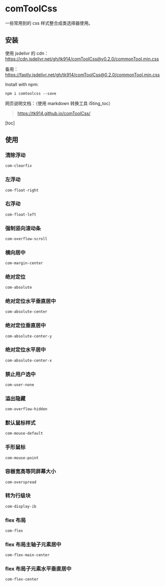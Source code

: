 # comToolCss

一些常用到的 css 样式整合成类选择器使用。  


## 安装

使用 jsdelivr 的 cdn：
https://cdn.jsdelivr.net/gh/tk914/comToolCss@v0.2.0/commonTool.min.css

备用：https://fastly.jsdelivr.net/gh/tk914/comToolCss@0.2.0/commonTool.min.css

Install with npm:

```shell
npm i comtoolcss --save
```

网页说明文档：（使用 markdown 转换工具 i5ting_toc）

> https://tk914.github.io/comToolCss/

[toc]

## 使用
### 清除浮动

```css
com-clearfix
```

### 左浮动

```css
com-float-right
```

### 右浮动

```css
com-float-left
```

### 强制竖向滚动条

```css
com-overflow-scroll
```

### 横向居中

```css
com-margin-center
```

### 绝对定位

```css
com-absolute
```

### 绝对定位水平垂直居中

```css
com-absolute-center
```

### 绝对定位垂直居中

```css
com-absolute-center-y
```

### 绝对定位水平居中

```css
com-absolute-center-x
```

### 禁止用户选中

```css
com-user-none
```

### 溢出隐藏

```css
com-overflow-hidden
```

### 默认鼠标样式

```css
com-mouse-default
```

### 手形鼠标

```css
com-mouse-point
```

### 容器宽高等同屏幕大小

```css
com-overspread
```

### 转为行级块

```css
com-display-ib
```

### flex 布局

```css
com-flex
```

### flex 布局主轴子元素居中

```css
com-flex-main-center
```

### flex 布局子元素水平垂直居中

```css
com-flex-center
```
